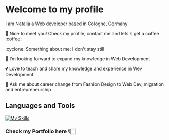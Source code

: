 <h1> Welcome to my profile </h1>
<p>I am Natalia a Web developer based in Cologne, Germany</p>
<p>👋 Nice to meet you! Check my profile, contact me and lets's get a coffee :coffee:</p>

<p>:cyclone: Something about me: I don't stay still</p>

<p>🌱 I’m looking forward to expand my knowledge in Web Development</p>
<p>💕 Love to teach and share my knowledge and experience in Wev Development</p>
<p>💬 Ask me about career change from Fashion Design to Web Dev, migration and entrepreneurship</p>

<h2>Languages and Tools</h2>

<a href="https://skillicons.dev/icons?i=js,html,css,figma"></a>
[![My Skills](https://skillicons.dev/icons?i=ruby,js,html,css,rails,sass,figma,bootstrap,git)](https://skillicons.dev)
<h3>Check my Portfolio here 👇🏻</h3>

<!--
**NQuinteroB/NQuinteroB** is a ✨ _special_ ✨ repository because its `README.md` (this file) appears on your GitHub profile.

Here are some ideas to get you started:

- 🔭 I’m currently working on ...
- 🌱 I’m currently learning ...
- 👯 I’m looking to collaborate on ...
- 🤔 I’m looking for help with ...
- 💬 Ask me about ...
- 📫 How to reach me: ...
- 😄 Pronouns: ...
- ⚡ Fun fact: ...
-->
